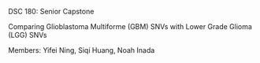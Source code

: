 DSC 180: Senior Capstone

Comparing Glioblastoma Multiforme (GBM) SNVs with Lower Grade Glioma (LGG) SNVs

Members: Yifei Ning, Siqi Huang, Noah Inada
